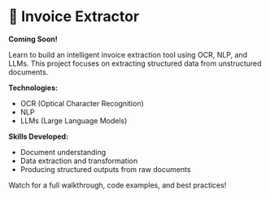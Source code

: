 # 🧾 Invoice Extractor

**Coming Soon!**

Learn to build an intelligent invoice extraction tool using OCR, NLP, and LLMs. This project focuses on extracting structured data from unstructured documents.

**Technologies:**  
- OCR (Optical Character Recognition)  
- NLP  
- LLMs (Large Language Models)

**Skills Developed:**  
- Document understanding  
- Data extraction and transformation  
- Producing structured outputs from raw documents

Watch for a full walkthrough, code examples, and best practices!